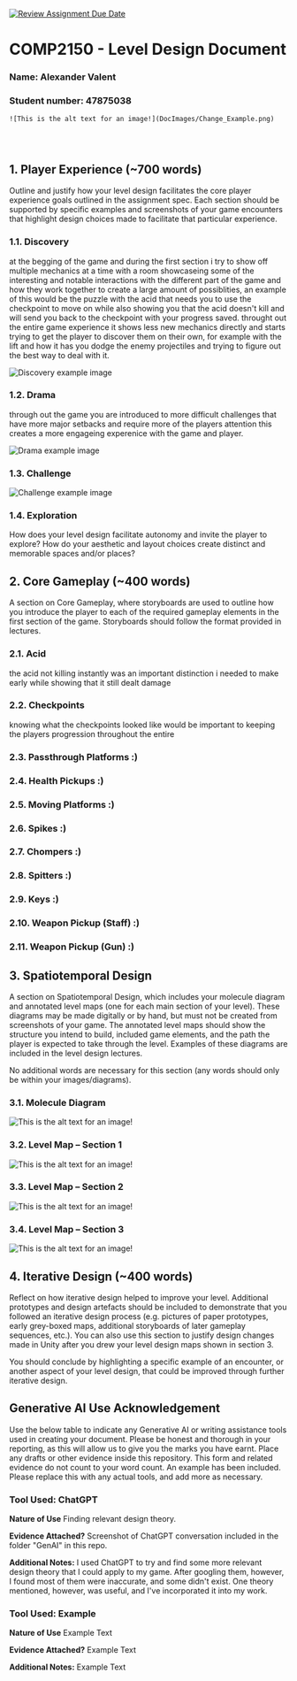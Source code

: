 [![Review Assignment Due Date](https://classroom.github.com/assets/deadline-readme-button-24ddc0f5d75046c5622901739e7c5dd533143b0c8e959d652212380cedb1ea36.svg)](https://classroom.github.com/a/YyUO0xtt)
# COMP2150  - Level Design Document
### Name: Alexander Valent
### Student number: 47875038

```
![This is the alt text for an image!](DocImages/Change_Example.png)




```

## 1. Player Experience (~700 words)
Outline and justify how your level design facilitates the core player experience goals outlined in the assignment spec. Each section should be supported by specific examples and screenshots of your game encounters that highlight design choices made to facilitate that particular experience.

### 1.1. Discovery
at the begging of the game and during the first section i try to show off multiple mechanics at a time with a room showcaseing some of the interesting and notable interactions with the different part of the game and how they work together to create a large amount of possiblities, an example of this would be the puzzle with the acid that needs you to use the checkpoint to move on while also showing you that the acid doesn't kill and will send you back to the checkpoint with your progress saved. throught out the entire game experience it shows less new mechanics directly and starts trying to get the player to discover them on their own, for example with the lift and how it has you dodge the enemy projectiles and trying to figure out the best way to deal with it. 

![Discovery example image](DocImages/Discovery.png)

### 1.2. Drama
through out the game you are introduced to more difficult challenges that have more major setbacks and require more of the players attention this creates a more engageing experenice with the game and player.

![Drama example image](DocImages/Drama.png)

### 1.3. Challenge


![Challenge example image](DocImages/Challenge.png)

### 1.4. Exploration
How does your level design facilitate autonomy and invite the player to explore? How do your aesthetic and layout choices create distinct and memorable spaces and/or places?

## 2. Core Gameplay (~400 words)
A section on Core Gameplay, where storyboards are used to outline how you introduce the player to each of the required gameplay elements in the first section of the game. Storyboards should follow the format provided in lectures.

### 2.1. Acid 
the acid not killing instantly was an important distinction i needed to make early while showing that it still dealt damage

### 2.2. Checkpoints
knowing what the checkpoints looked like would be important to keeping the players progression throughout the entire 

### 2.3. Passthrough Platforms :)


### 2.4. Health Pickups :)

### 2.5. Moving Platforms :)

### 2.6. Spikes :)

### 2.7. Chompers :)

### 2.8. Spitters :)

### 2.9. Keys :)

### 2.10. Weapon Pickup (Staff) :)

### 2.11. Weapon Pickup (Gun) :)

## 3. Spatiotemporal Design
A section on Spatiotemporal Design, which includes your molecule diagram and annotated level maps (one for each main section of your level). These diagrams may be made digitally or by hand, but must not be created from screenshots of your game. The annotated level maps should show the structure you intend to build, included game elements, and the path the player is expected to take through the level. Examples of these diagrams are included in the level design lectures.

No additional words are necessary for this section (any words should only be within your images/diagrams).
 
### 3.1. Molecule Diagram
![This is the alt text for an image!](DocImages/Molecule_Diagram.jpg)

### 3.2. Level Map – Section 1
![This is the alt text for an image!](DocImages/Section_1_room_plans.jpg)

### 3.3.	Level Map – Section 2
![This is the alt text for an image!](DocImages/Section_2_room_plans.jpg)

### 3.4.	Level Map – Section 3
![This is the alt text for an image!](DocImages/Section_3_room_plans.jpg)

## 4. Iterative Design (~400 words)
Reflect on how iterative design helped to improve your level. Additional prototypes and design artefacts should be included to demonstrate that you followed an iterative design process (e.g. pictures of paper prototypes, early grey-boxed maps, additional storyboards of later gameplay sequences, etc.). You can also use this section to justify design changes made in Unity after you drew your level design maps shown in section 3. 

You should conclude by highlighting a specific example of an encounter, or another aspect of your level design, that could be improved through further iterative design.

## Generative AI Use Acknowledgement

Use the below table to indicate any Generative AI or writing assistance tools used in creating your document. Please be honest and thorough in your reporting, as this will allow us to give you the marks you have earnt. Place any drafts or other evidence inside this repository. This form and related evidence do not count to your word count.
An example has been included. Please replace this with any actual tools, and add more as necessary.


### Tool Used: ChatGPT
**Nature of Use** Finding relevant design theory.

**Evidence Attached?** Screenshot of ChatGPT conversation included in the folder "GenAI" in this repo.

**Additional Notes:** I used ChatGPT to try and find some more relevant design theory that I could apply to my game. After googling them, however, I found most of them were inaccurate, and some didn't exist. One theory mentioned, however, was useful, and I've incorporated it into my work.

### Tool Used: Example
**Nature of Use** Example Text

**Evidence Attached?** Example Text

**Additional Notes:** Example Text


